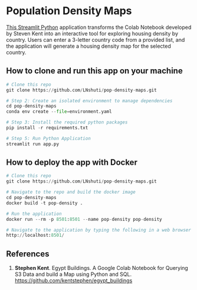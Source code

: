 # Population Density Maps 
[This Streamlit Python](https://pop-density-maps.streamlit.app/) application transforms the Colab Notebook developed by Steven Kent into an interactive tool for exploring housing density by country. Users can enter a 3-letter country code from a provided list, and the application will generate a housing density map for the selected country.

## How to clone and run this app on your machine

```python
# Clone this repo
git clone https://github.com/LNshuti/pop-density-maps.git
```

```python
# Step 2: Create an isolated environment to manage dependencies
cd pop-density-maps
conda env create --file=environment.yaml
```

```python
# Step 3: Install the required python packages
pip install -r requirements.txt 
```

```python 
# Step 5: Run Python Application
streamlit run app.py
```
## How to deploy the app with Docker

```python
# Clone this repo
git clone https://github.com/LNshuti/pop-density-maps.git
```

```python
# Navigate to the repo and build the docker image
cd pop-density-maps
docker build -t pop-density .
```

```python
# Run the application
docker run --rm -p 8501:8501 --name pop-density pop-density 
```

```python
# Navigate to the application by typing the following in a web browser
http://localhost:8501/
```

## References 
1. **Stephen Kent**. Egypt Buildings. A Google Colab Notebook for Querying S3 Data and build a Map using Python and SQL. https://github.com/kentstephen/egypt_buildings